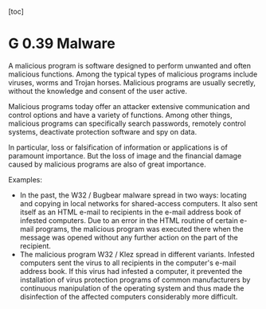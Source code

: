 [toc]
 
G 0.39 Malware
=====================

A malicious program is software designed to perform unwanted and often malicious functions. Among the typical types of malicious programs include viruses, worms and Trojan horses. Malicious programs are usually secretly, without the knowledge and consent of the user active.

Malicious programs today offer an attacker extensive communication and control options and have a variety of functions. Among other things, malicious programs can specifically search passwords, remotely control systems, deactivate protection software and spy on data.

In particular, loss or falsification of information or applications is of paramount importance. But the loss of image and the financial damage caused by malicious programs are also of great importance.

Examples:

* In the past, the W32 / Bugbear malware spread in two ways: locating and copying in local networks for shared-access computers. It also sent itself as an HTML e-mail to recipients in the e-mail address book of infested computers. Due to an error in the HTML routine of certain e-mail programs, the malicious program was executed there when the message was opened without any further action on the part of the recipient.
* The malicious program W32 / Klez spread in different variants. Infested computers sent the virus to all recipients in the computer's e-mail address book. If this virus had infested a computer, it prevented the installation of virus protection programs of common manufacturers by continuous manipulation of the operating system and thus made the disinfection of the affected computers considerably more difficult.

